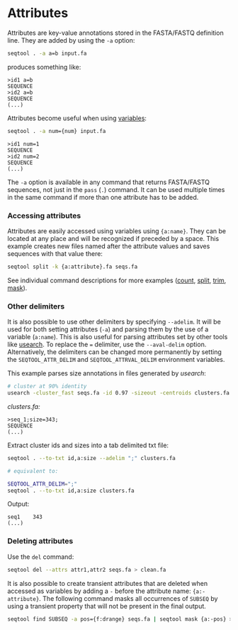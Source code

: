 # Attributes

Attributes are key-value annotations stored in the FASTA/FASTQ definition
line. They are added by using the `-a` option:

```bash
seqtool . -a a=b input.fa
```

produces something like:

```
>id1 a=b
SEQUENCE
>id2 a=b
SEQUENCE
(...)
```

Attributes become useful when using [variables](variables):

```bash
seqtool . -a num={num} input.fa
```
```
>id1 num=1
SEQUENCE
>id2 num=2
SEQUENCE
(...)
```

The `-a` option is available in any command that returns FASTA/FASTQ sequences,
not just in the `pass` (`.`) command. It can be used multiple times in the
same command if more than one attribute has to be added.

### Accessing attributes

Attributes are easily accessed using variables using `{a:name}`.
They can be located at any place and will be recognized if preceded by a space.
This example creates new files named after the attribute values and saves
sequences with that value there:

```bash
seqtool split -k {a:attribute}.fa seqs.fa
```

See individual command descriptions for more examples ([count](count), [split](split),
[trim](trim), [mask](mask)).


### Other delimiters

It is also possible to use other delimiters by specifying `--adelim`. It will be used
for both setting attributes (`-a`) and parsing them by the use of a variable (`a:name`).
This is also useful for parsing attributes set by other tools like
[usearch](htta://drive5.com/usearch/). To replace the `=` delimiter, use
the `--aval-delim` option. Alternatively, the delimiters can be changed more permanently
by setting the `SEQTOOL_ATTR_DELIM` and `SEQTOOL_ATTRVAL_DELIM` environment variables.

This example parses size annotations in files generated by *usearch*:

```bash
# cluster at 90% identity
usearch -cluster_fast seqs.fa -id 0.97 -sizeout -centroids clusters.fa
```

*clusters.fa:*

```
>seq_1;size=343;
SEQUENCE
(...)
```

Extract cluster ids and sizes into a tab delimited txt file:

```bash
seqtool . --to-txt id,a:size --adelim ";" clusters.fa

# equivalent to:

SEQTOOL_ATTR_DELIM=";"
seqtool . --to-txt id,a:size clusters.fa
```

Output:

```
seq1	343
(...)
```

### Deleting attributes

Use the `del` command:

```bash
seqtool del --attrs attr1,attr2 seqs.fa > clean.fa
```

It is also possible to create transient attributes that are deleted when accessed
as variables by adding a `-` before the attribute name: `{a:-attribute}`.
The following command masks all occurrences of `SUBSEQ` by using a transient
property that will not be present in the final output.

```bash
seqtool find SUBSEQ -a pos={f:drange} seqs.fa | seqtool mask {a:-pos} > masked.fa
```
